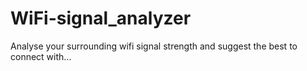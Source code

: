 # WiFi-signal_analyzer
Analyse your surrounding wifi signal strength and suggest the best to connect with...
